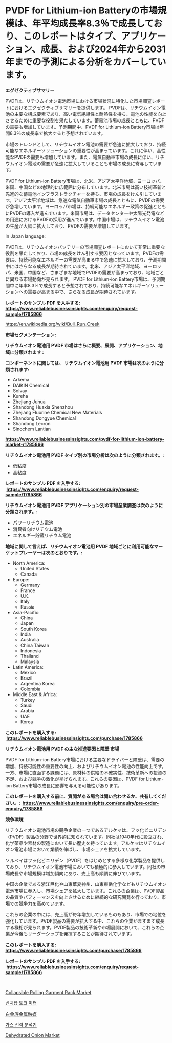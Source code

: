 <p><h1>PVDF for Lithium-ion Batteryの市場規模は、年平均成長率8.3％で成長しており、このレポートはタイプ、アプリケーション、成長、および2024年から2031年までの予測による分析をカバーしています。</h1></p><p><strong>エグゼクティブサマリー</strong></p>
<p><p>PVDFは、リチウムイオン電池市場における市場状況に特化した市場調査レポートにおけるエグゼクティブサマリーを提供します。 PVDFは、リチウムイオン電池の主要な構成要素であり、高い電気絶縁性と耐熱性を持ち、電池の性能を向上させるために重要な役割を果たしています。蓄電池市場の成長とともに、PVDFの需要も増加しています。予測期間中、PVDF for Lithium-ion Battery市場は年間8.3％の成長率で拡大すると予想されています。</p><p>市場のトレンドとして、リチウムイオン電池の需要が急速に拡大しており、持続可能なエネルギーソリューションの重要性が高まっています。これに伴い、高性能なPVDFの需要も増加しています。また、電気自動車市場の成長に伴い、リチウムイオン電池の需要が急速に拡大していることも市場の成長に寄与しています。</p><p>PVDF for Lithium-ion Battery市場は、北米、アジア太平洋地域、ヨーロッパ、米国、中国などの地理的に広範囲に分布しています。北米市場は高い技術革新と先進的な蓄電池インフラストラクチャーを持ち、市場の成長をけん引しています。アジア太平洋地域は、急速な電気自動車市場の成長とともに、PVDFの需要が急増しています。ヨーロッパ市場は、持続可能なエネルギー政策の促進とともにPVDFの導入が進んでいます。米国市場は、データセンターや太陽光発電などの用途におけるPVDFの採用が進んでいます。中国市場は、リチウムイオン電池の生産が大幅に拡大しており、PVDFの需要が増加しています。</p><p>In Japan language:</p><p>PVDFは、リチウムイオンバッテリーの市場調査レポートにおいて非常に重要な役割を果たしており、市場の成長をけん引する要因となっています。PVDFの需要は、持続可能なエネルギーの需要が高まる中で急速に拡大しており、予測期間中にはさらなる成長が期待されています。北米、アジア太平洋地域、ヨーロッパ、米国、中国など、さまざまな地域でPVDFの需要が高まっており、地域ごとに異なる市場動向が見られます。 PVDF for Lithium-ion Battery市場は、予測期間中に年率8.3%で成長すると予想されており、持続可能なエネルギーソリューションへの需要が高まる中で、さらなる成長が期待されています。</p></p>
<p><strong>レポートのサンプル PDF を入手する: <a href="https://www.reliablebusinessinsights.com/enquiry/request-sample/1785866">https://www.reliablebusinessinsights.com/enquiry/request-sample/1785866</a></strong></p>
<p><a href="https://en.wikipedia.org/wiki/Bull_Run_Creek">https://en.wikipedia.org/wiki/Bull_Run_Creek</a></p>
<p><strong>市場セグメンテーション:</strong></p>
<p><strong> リチウムイオン電池用 PVDF 市場はさらに概要、展開、アプリケーション、地域に分類されます :</strong></p>
<p><strong>コンポーネントに関しては、 リチウムイオン電池用 PVDF 市場は次のように分類されます: &nbsp;</strong></p>
<p><ul><li>Arkema</li><li>DAIKIN Chemical</li><li>Solvay</li><li>Kureha</li><li>Zhejiang Juhua</li><li>Shandong Huaxia Shenzhou</li><li>Zhejiang Fluorine Chemical New Materials</li><li>Shandong Dongyue Chemical</li><li>Shandong Lecron</li><li>Sinochem Lantian</li></ul></p>
<p><strong><a href="https://www.reliablebusinessinsights.com/pvdf-for-lithium-ion-battery-market-r1785866">https://www.reliablebusinessinsights.com/pvdf-for-lithium-ion-battery-market-r1785866</a></strong></p>
<p><strong> リチウムイオン電池用 PVDF タイプ別の市場分析は次のように分類されます。:</strong></p>
<p><ul><li>低粘度</li><li>高粘度</li></ul></p>
<p><strong>レポートのサンプル PDF を入手する: &nbsp;<a href="https://www.reliablebusinessinsights.com/enquiry/request-sample/1785866">https://www.reliablebusinessinsights.com/enquiry/request-sample/1785866</a></strong></p>
<p><strong> リチウムイオン電池用 PVDF アプリケーション別の市場産業調査は次のように分類されます。:</strong></p>
<p><ul><li>パワーリチウム電池</li><li>消費者向けリチウム電池</li><li>エネルギー貯蔵リチウム電池</li></ul></p>
<p><strong>地域に関して言えば、リチウムイオン電池用 PVDF 地域ごとに利用可能なマーケットプレーヤーは次のとおりです。:</strong></p>
<p><ul>
    <li>
        North America:
        <ul>
            <li>United States</li>
            <li>Canada</li>
        </ul>
    </li>
    <li>
        Europe:
        <ul>
            <li>Germany</li>
            <li>France</li>
            <li>U.K.</li>
            <li>Italy</li>
            <li>Russia</li>
        </ul>
    </li>
    <li>
        Asia-Pacific:
        <ul>
            <li>China</li>
            <li>Japan</li>
            <li>South Korea</li>
            <li>India</li>
            <li>Australia</li>
            <li>China Taiwan</li>
            <li>Indonesia</li>
            <li>Thailand</li>
            <li>Malaysia</li>
        </ul>
    </li>
    <li>
        Latin America:
        <ul>
            <li>Mexico</li>
            <li>Brazil</li>
            <li>Argentina Korea</li>
            <li>Colombia</li>
        </ul>
    </li>
    <li>
        Middle East & Africa:
        <ul>
            <li>Turkey</li>
            <li>Saudi</li>
            <li>Arabia</li>
            <li>UAE</li>
            <li>Korea</li>
        </ul>
    </li>
    </ul></p>
<p><strong>このレポートを購入する: &nbsp;<a href="https://www.reliablebusinessinsights.com/purchase/1785866">https://www.reliablebusinessinsights.com/purchase/1785866</a></strong></p>
<p><strong>リチウムイオン電池用 PVDF の主な推進要因と障壁 市場</strong></p>
<p><p>PVDF for Lithium-ion Battery市場における主要なドライバーと障壁は、需要の増加、持続可能性の重要性の向上、およびリチウムイオン電池の性能向上です。一方、市場に直面する課題には、原材料の供給の不確実性、技術革新への投資の不足、および競争の激化が挙げられます。これらの要因は、PVDF for Lithium-ion Battery市場の成長に影響を与える可能性があります。</p></p>
<p><strong>このレポートを購入する前に、質問がある場合は問い合わせるか、共有してください。:&nbsp; <a href="https://www.reliablebusinessinsights.com/enquiry/pre-order-enquiry/1785866">https://www.reliablebusinessinsights.com/enquiry/pre-order-enquiry/1785866</a></strong></p>
<p><strong>競争環境</strong></p>
<p><p>リチウムイオン電池市場の競争企業の一つであるアルケマは、フッ化ビニリデン（PVDF）製品の分野で世界的に知られています。同社は1940年代に設立され、化学薬品や素材の製造において長い歴史を持っています。アルケマはリチウムイオン電池市場において業績を伸ばし、市場シェアを拡大しています。</p><p>ソルベイはフッ化ビニリデン（PVDF）をはじめとする多様な化学製品を提供しており、リチウムイオン電池市場においても積極的に参入しています。同社の市場成長や市場規模は増加傾向にあり、売上高も順調に伸びています。</p><p>中国の企業である浙江巨化や山東華夏神州、山東東岳化学などもリチウムイオン電池市場に参入し、市場シェアを拡大しています。これらの企業は、PVDF製品の品質やパフォーマンスを向上させるために継続的な研究開発を行っており、市場での競争力を高めています。</p><p>これらの企業の中には、売上高が毎年増加しているものもあり、市場での地位を強化しています。PVDF製品の需要が拡大する中、これらの企業がますます成長する様相が見られます。PVDF製品の技術革新や市場展開において、これらの企業が今後もリーダーシップを発揮することが期待されています。</p></p>
<p><strong>このレポートを購入する: &nbsp; <a href="https://www.reliablebusinessinsights.com/purchase/1785866">https://www.reliablebusinessinsights.com/purchase/1785866</a></strong></p>
<p><strong>レポートのサンプル PDF を入手する: &nbsp;<a href="https://www.reliablebusinessinsights.com/enquiry/request-sample/1785866">https://www.reliablebusinessinsights.com/enquiry/request-sample/1785866</a></strong><strong></strong></p>
<p>&nbsp;</p>
<p><p><a href="https://issuu.com/reportprime-2/docs/collapsible-rolling-garment-rack-market-size-2030.">Collapsible Rolling Garment Rack Market</a></p><p><a href="https://github.com/apple8975768/Market-Research-Report-List-1/blob/main/5904333163552.md">벤치탑 토크 미터</a></p><p><a href="https://github.com/RandallRunte2023/Market-Research-Report-List-1/blob/main/1931163153101.md">白金族金属触媒</a></p><p><a href="https://github.com/solomonbode85/Market-Research-Report-List-1/blob/main/6705905163551.md">가스 전력 분석기</a></p><p><a href="https://github.com/CliffMedina6/Market-Research-Report-List-5/blob/main/dehydrated-onion-market.md">Dehydrated Onion Market</a></p></p>